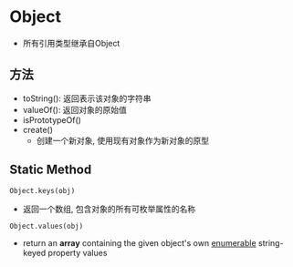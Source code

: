# Object

- 所有引用类型继承自Object

## 方法

- toString(): 返回表示该对象的字符串
- valueOf(): 返回对象的原始值
- isPrototypeOf()
- create()
  - 创建一个新对象, 使用现有对象作为新对象的原型


## Static Method

`Object.keys(obj)`

- 返回一个数组, 包含对象的所有可枚举属性的名称

`Object.values(obj)`

- return an **array** containing the given object's own [enumerable](javascript-property-sort.md#data-property) string-keyed property values
